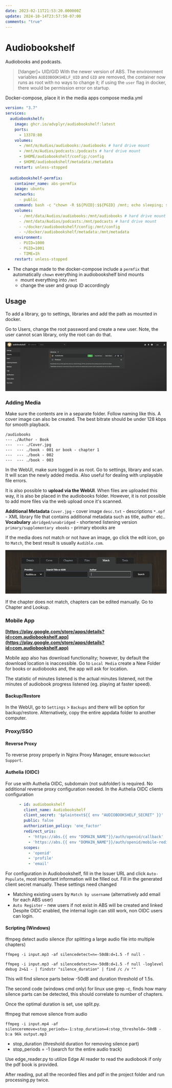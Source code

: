 ```yaml
---
date: 2023-02-11T21:53:20.000000Z
update: 2024-10-14T23:57:50-07:00
comments: "true"
---
```

# Audiobookshelf
Audiobooks and podcasts. 
> [!danger]+ UID/GID
> With the newer version of ABS. The environment variables `AUDIOBOOKSHELF_UID` and `GID` are removed, the container now runs as root with no ways to change it; if using the `user` flag in docker, there would be permission error on startup.

Docker-compose, place it in the media apps compose media.yml

```yaml
version: "3.7"
services:
  audiobookshelf:
    image: ghcr.io/advplyr/audiobookshelf:latest
    ports:
      - 13378:80
    volumes:
      - /mnt/m/Audios/audiobooks:/audiobooks # hard drive mount
      - /mnt/m/Audios/podcasts:/podcasts # hard drive mount
      - $HOME/audiobookshelf/config:/config
      - $HOME/audiobookshelf/metadata:/metadata
    restart: unless-stopped
    
  audiobookshelf-permfix:
    container_name: abs-permfix
    image: ubuntu
    networks:
      - public
    command: bash -c "chown -R $${PUID}:$${PGID} /mnt; echo sleeping; sleep $${TIME}"
    volumes:
      - /mnt/data/Audios/audiobooks:/mnt/audiobooks # hard drive mount
      - /mnt/data/Audios/podcasts:/mnt/podcasts # hard drive mount
      - ~/docker/audiobookshelf/config:/mnt/config
      - ~/docker/audiobookshelf/metadata:/mnt/metadata
    environment:
      - PUID=1000
      - PGID=1001
      - TIME=1h
    restart: unless-stopped
```

- The change made to the docker-compose include a `permfix` that automatically `chown` everything in audiobookshelf bind mounts
	- mount everything into `/mnt`
	- change the user and group ID accordingly
## Usage

To add a library, go to settings, libraries and add the path as mounted in docker.

Go to Users, change the root password and create a new user. Note, the user cannot scan library, only the root can do that.

![](assets/gallery/2023-02/FI4image.png)

### Adding Media

Make sure the contents are in a separate folder. Follow naming like this. A cover image can also be created. The best bitrate should be under 128 kbps for smooth playback.

```
/audiobooks
--- ./Author - Book
---  --- ./Cover.jpg
---  --- ./book - 001 or book - chapter 1
---  --- ./book - 002
---  --- ./book - 003
```

In the WebUI, make sure logged in as root. Go to settings, library and scan. It will scan the newly added media. Also useful for dealing with unplayable file errors.

It is also possible to **upload via the WebUI**. When files are uploaded this way, it is also be placed in the audiobooks folder. However, it is not possible to add more files via the web upload once it's scanned.

**Additional Metadata**
`Cover.jpg` - cover image
`desc.txt` - descriptions
`*.opf` - XML library file that contains additional metadata such as title, author etc..
**Vocabulary**
`abridged/unabridged` - shortened listening version
`primary/supplementary ebooks` - primary ebooks are

If the media does not match or not have an image, go click the edit icon, go to `Match`, the best result is usually `Audible.com`.

![](assets/gallery/2023-02/wyrimage.png)

If the chapter does not match, chapters can be edited manually. Go to Chapter and Lookup.

### Mobile App
**[https://play.google.com/store/apps/details?id=com.audiobookshelf.app](https://play.google.com/store/apps/details?id=com.audiobookshelf.app)**

Mobile app also has download functionality; however, by default the download location is inaccessible.  Go to `Local Media` create a New Folder for books or audiobooks and, the app will ask for location.

The statistic of minutes listened is the actual minutes listened, not the minutes of audiobook progress listened (eg. playing at faster speed).

#### Backup/Restore
In the WebUI, go to `Settings` > `Backups` and there will be option for backup/restore. Alternatively, copy the entire appdata folder to another computer.

### Proxy/SSO
#### Reverse Proxy
To reverse proxy properly in Nginx Proxy Manager, ensure `Websocket Support`.
#### Authelia (OIDC)
For use with Authelia OIDC, subdomain (not subfolder) is required. No additional reverse proxy configuration needed. In the Authelia OIDC clients configuration
```yaml
      - id: audiobookshelf
        client_name: Audiobookshelf
        client_secret: '$plaintext${{ env "AUDIOBOOKSHELF_SECRET" }}'
        public: false
        authorization_policy: 'one_factor'
        redirect_uris:
          - 'https://abs.{{ env "DOMAIN_NAME"}}/auth/openid/callback'
          - 'https://abs.{{ env "DOMAIN_NAME"}}/auth/openid/mobile-redirect'
        scopes:
          - 'openid'
          - 'profile'
          - 'email'
```

For configuration in Audiobookshelf, fill in the Issuer URL and click `Auto-Populate`, most important information will be filled out. Fill in the generated client secret manually. These settings need changed 
- Matching existing users by `Match by username` (alternatively add email for each ABS user)
- `Auto Register` - new users if not exist in ABS will be created and linked
Despite OIDC enabled, the internal login can still work, non OIDC users can login.

#### Scripting (Windows)

ffmpeg detect audio silence (for splitting a large audio file into multiple chapters)

```shell
ffmpeg -i input.mp3 -af silencedetect=n=-50dB:d=1.5 -f null -
```

```shell
ffmpeg -i input.mp3 -af silencedetect=n=-50dB:d=1.5 -f null -loglevel debug 2>&1 - | findstr "silence_duration" | find /c /v ""
```

This will find silence parts below -50dB and duration threshold of 1.5s.

The second code (windows cmd only) for linux use grep -c, finds how many silence parts can be detected, this should correlate to number of chapters.

Once the optimal duration is set, use split.py.

ffmpeg that remove silence from audio

```shell
ffmpeg -i input.mp4 -af silenceremove=stop_periods=-1:stop_duration=4:stop_threshold=-50dB -b:a 96k output.mp3
```

- stop\_duration (threshold duration for removing silence part)
- stop\_periods = -1 (search for the entire audio track)

Use edge\_reader.py to utilize Edge AI reader to read the audiobook if only the pdf book is provided.

After reading, put all the recorded files and pdf in the project folder and run processing.py twice.